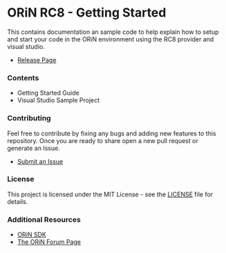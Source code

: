 # ORiN RC8 - Getting Started

This contains documentation an sample code to help explain how to setup and start your code in the ORiN environment using the RC8 provider and visual studio.

- [Release Page](https://github.com/DENSO-2DLab/ORiN_RC8-Getting_Started/releases)

### Contents

- Getting Started Guide
- Visual Studio Sample Project

### Contributing

Feel free to contribute by fixing any bugs and adding new features to this repository. Once you are ready to share open a new pull request or generate an Issue.

- [Submit an Issue](https://github.com/DENSO-2DLab/ORiN_RC8-Getting_Started/issues)

### License

This project is licensed under the MIT License - see the [LICENSE](LICENSE) file for details.

### Additional Resources 

- [ORiN SDK](http://www.denso-wave.com/en/robot/product/software/orin2.html)
- [The ORiN Forum Page](http://www.orin.jp/e/)
